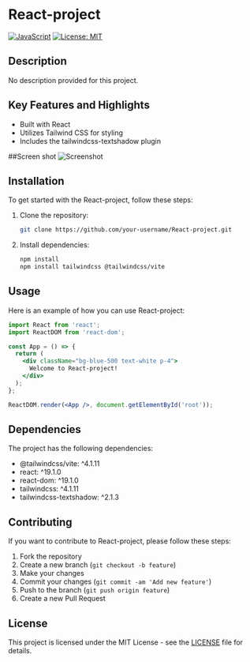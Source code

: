 # React-project

[![JavaScript](https://img.shields.io/badge/language-JavaScript-yellow)](https://www.javascript.com/)
[![License: MIT](https://img.shields.io/badge/License-MIT-blue.svg)](https://opensource.org/licenses/MIT)

## Description

No description provided for this project.

## Key Features and Highlights

- Built with React
- Utilizes Tailwind CSS for styling
- Includes the tailwindcss-textshadow plugin

##Screen shot
![Screenshot](assets/screenshot.png)

## Installation

To get started with the React-project, follow these steps:

1. Clone the repository:
   ```bash
   git clone https://github.com/your-username/React-project.git
   ```

2. Install dependencies:
   ```bash
   npm install
   npm install tailwindcss @tailwindcss/vite
   ```

## Usage

Here is an example of how you can use React-project:

```jsx
import React from 'react';
import ReactDOM from 'react-dom';

const App = () => {
  return (
    <div className="bg-blue-500 text-white p-4">
      Welcome to React-project!
    </div>
  );
};

ReactDOM.render(<App />, document.getElementById('root'));
```

## Dependencies

The project has the following dependencies:
- @tailwindcss/vite: ^4.1.11
- react: ^19.1.0
- react-dom: ^19.1.0
- tailwindcss: ^4.1.11
- tailwindcss-textshadow: ^2.1.3

## Contributing

If you want to contribute to React-project, please follow these steps:
1. Fork the repository
2. Create a new branch (`git checkout -b feature`)
3. Make your changes
4. Commit your changes (`git commit -am 'Add new feature'`)
5. Push to the branch (`git push origin feature`)
6. Create a new Pull Request

## License

This project is licensed under the MIT License - see the [LICENSE](LICENSE) file for details.
